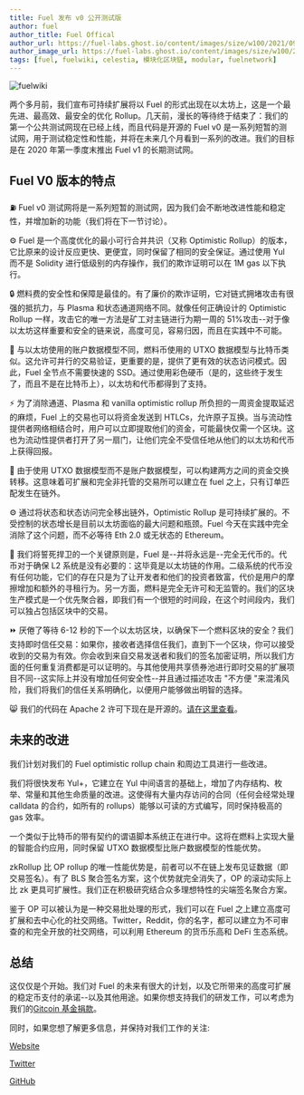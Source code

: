 ```yaml
---
title: Fuel 发布 v0 公开测试版
author: fuel
author_title: Fuel Offical
author_url: https://fuel-labs.ghost.io/content/images/size/w100/2021/09/logo.svg
author_image_url: https://fuel-labs.ghost.io/content/images/size/w100/2021/09/logo.svg
tags: [fuel, fuelwiki, celestia, 模块化区块链, modular, fuelnetwork]
---
```


![fuelwiki](https://fuel-labs.ghost.io/content/images/size/w2000/2021/09/1_R0EINxv5i9ugMnwHndxAnw.png)

两个多月前，我们宣布可持续扩展将以 Fuel 的形式出现在以太坊上，这是一个最先进、最高效、最安全的优化 Rollup。几天前，漫长的等待终于结束了：我们的第一个公共测试网现在已经上线，而且代码是开源的 Fuel v0 是一系列短暂的测试网，用于测试稳定性和性能，并将在未来几个月看到一系列的改进。我们的目标是在 2020 年第一季度末推出 Fuel v1 的长期测试网。

## Fuel V0 版本的特点

⛽ Fuel v0 测试网将是一系列短暂的测试网，因为我们会不断地改进性能和稳定性，并增加新的功能（我们将在下一节讨论）。

⚙️ Fuel 是一个高度优化的最小可行合并共识（又称 Optimistic Rollup）的版本，它比原来的设计反应更快、更便宜，同时保留了相同的安全保证。通过使用 Yul 而不是 Solidity 进行低级别的内存操作，我们的欺诈证明可以在 1M gas 以下执行。

🔒 燃料费的安全性和保障是最佳的。有了廉价的欺诈证明，它对链式拥堵攻击有很强的抵抗力，与 Plasma 和状态通道网络不同。就像任何正确设计的 Optimistic Rollup 一样，攻击它的唯一方法是矿工对主链进行为期一周的 51%攻击--对于像以太坊这样重要和安全的链来说，高度可见，容易归因，而且在实践中不可能。

🔀 与以太坊使用的账户数据模型不同，燃料币使用的 UTXO 数据模型与比特币类似。这允许可并行的交易验证，更重要的是，提供了更有效的状态访问模式。因此，Fuel 全节点不需要快速的 SSD。通过使用彩色硬币（是的，这些终于发生了，而且不是在比特币上），以太坊和代币都得到了支持。

⚡ 为了消除通道、Plasma 和 vanilla optimistic rollup 所负担的一周资金提取延迟的麻烦，Fuel 上的交易也可以将资金发送到 HTLCs，允许原子互换。当与流动性提供者网络相结合时，用户可以立即提取他们的资金，可能最快仅需一个区块。这也为流动性提供者打开了另一扇门，让他们完全不受信任地从他们的以太坊和代币上获得回报。

🦄 由于使用 UTXO 数据模型而不是账户数据模型，可以构建两方之间的资金交换转移。这意味着可扩展和完全非托管的交易所可以建立在 fuel 之上，只有订单匹配发生在链外。

⚙️ 通过将状态和状态访问完全移出链外，Optimistic Rollup 是可持续扩展的。不受控制的状态增长是目前以太坊面临的最大问题和瓶颈。Fuel 今天在实践中完全消除了这个问题，而不必等待 Eth 2.0 或无状态的 Ethereum。

🤷 我们将誓死捍卫的一个关键原则是，Fuel 是--并将永远是--完全无代币的。代币对于确保 L2 系统是没有必要的：这毕竟是以太坊链的作用。二级系统的代币没有任何功能，它们的存在只是为了让开发者和他们的投资者致富，代价是用户的摩擦增加和额外的寻租行为。另一方面，燃料是完全无许可和无监管的。我们的区块生产模式是一个优先聚合器，即我们有一个很短的时间段，在这个时间段内，我们可以独占包括区块中的交易。

⏩ 厌倦了等待 6-12 秒的下一个以太坊区块，以确保下一个燃料区块的安全？我们支持即时信任交易：如果你，接收者选择信任我们，直到下一个区块，你可以接受收到的交易为有效。你会收到来自交易发送者和我们的签名加密证明，所以我们方面的任何重复消费都是可以证明的。与其他使用共享债券池进行即时交易的扩展项目不同--这实际上并没有增加任何安全性--并且通过描述攻击 "不方便 "来混淆风险，我们将我们的信任关系明确化，以便用户能够做出明智的选择。

😸 我们的代码在 Apache 2 许可下现在是开源的。[请在这里查看](https://github.com/FuelLabs?ref=fuelwiki)。

## 未来的改进

我们计划对我们的 Fuel optimistic rollup chain 和周边工具进行一些改进。

我们将很快发布 Yul+，它建立在 Yul 中间语言的基础上，增加了内存结构、枚举、常量和其他生命质量的改进。这使得有大量内存访问的合同（任何会经常处理 calldata 的合约，如所有的 rollups）能够以可读的方式编写，同时保持极高的 gas 效率。

一个类似于比特币的带有契约的谓语脚本系统正在进行中。这将在燃料上实现大量的智能合约应用，同时保留 UTXO 数据模型比账户数据模型的性能优势。

zkRollup 比 OP rollup 的唯一性能优势是，前者可以不在链上发布见证数据（即交易签名）。有了 BLS 聚合签名方案，这个优势就完全消失了，OP 的滚动实际上比 zk 更具可扩展性。我们正在积极研究结合众多理想特性的尖端签名聚合方案。

鉴于 OP 可以被认为是一种交易批处理的形式，我们可以在 Fuel 之上建立高度可扩展和去中心化的社交网络。Twitter，Reddit，你的名字，都可以建立为不可审查的和完全开放的社交网络，可以利用 Ethereum 的货币乐高和 DeFi 生态系统。

## 总结

这仅仅是个开始。我们对 Fuel 的未来有很大的计划，以及它所带来的高度可扩展的稳定币支付的承诺--以及其他用途。如果你想支持我们的研发工作，可以考虑为我们的[Gitcoin 基金捐款](https://gitcoin.co/grants/199/fuel-labs?ref=fuel)。

同时，如果您想了解更多信息，并保持对我们工作的关注:

[Website](https://fuel.network)

[Twitter](https://twitter.com/fuel_network)

[GitHub](https://github.com/FuelLabs)
